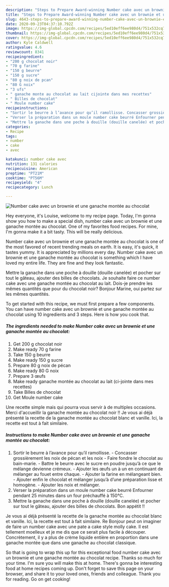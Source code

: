 ```yaml
---
description: "Steps to Prepare Award-winning Number cake avec un brownie et une ganache montée au chocolat"
title: "Steps to Prepare Award-winning Number cake avec un brownie et une ganache montée au chocolat"
slug: 4643-steps-to-prepare-award-winning-number-cake-avec-un-brownie-et-une-ganache-montee-au-chocolat
date: 2020-09-23T04:37:10.792Z
image: https://img-global.cpcdn.com/recipes/5ed10eff6ee980d4/751x532cq70/number-cake-avec-un-brownie-et-une-ganache-montee-au-chocolat-photo-principale-de-la-recette.jpg
thumbnail: https://img-global.cpcdn.com/recipes/5ed10eff6ee980d4/751x532cq70/number-cake-avec-un-brownie-et-une-ganache-montee-au-chocolat-photo-principale-de-la-recette.jpg
cover: https://img-global.cpcdn.com/recipes/5ed10eff6ee980d4/751x532cq70/number-cake-avec-un-brownie-et-une-ganache-montee-au-chocolat-photo-principale-de-la-recette.jpg
author: Kyle Caldwell
ratingvalue: 4.6
reviewcount: 8341
recipeingredient:
- "200 g chocolat noir"
- "70 g farine"
- "150 g beurre"
- "150 g sucre"
- "80 g noix de pcan"
- "80 G noix"
- "3 ufs"
- " ganache monte au chocolat au lait cijointe dans mes recettes"
- " Billes de chocolat"
- " Moule number cake"
recipeinstructions:
- "Sortir le beurre à l’avance pour qu’il ramollisse. Concasser grossièrement les noix de pécan et les noix Faire fondre le chocolat au bain-marie. Battre le beurre avec le sucre en poudre jusqu’à ce que le mélange devienne crémeux. Ajouter les œufs un à un en continuant de mélanger au fouet entre chaque. Ajouter la farine en mélangeant bien. Ajouter enfin le chocolat et mélanger jusqu’à d’une préparation lisse et homogène. Ajouter les noix et mélanger."
- "Verser la préparation dans un moule number cake beurré Enfourner pendant 25 minutes dans un four préchauffé à 150°C."
- "Mettre la ganache dans une poche à douille (douille canelée) et pocher sur tout le gâteau, ajouter des billes de chocolats. Bon appétit !!"
categories:
- Recipe
tags:
- number
- cake
- avec

katakunci: number cake avec 
nutrition: 131 calories
recipecuisine: American
preptime: "PT21M"
cooktime: "PT56M"
recipeyield: "4"
recipecategory: Lunch

---
```



![Number cake avec un brownie et une ganache montée au chocolat](https://img-global.cpcdn.com/recipes/5ed10eff6ee980d4/751x532cq70/number-cake-avec-un-brownie-et-une-ganache-montee-au-chocolat-photo-principale-de-la-recette.jpg)

Hey everyone, it's Louise, welcome to my recipe page. Today, I'm gonna show you how to make a special dish, number cake avec un brownie et une ganache montée au chocolat. One of my favorites food recipes. For mine, I'm gonna make it a bit tasty. This will be really delicious.

Number cake avec un brownie et une ganache montée au chocolat is one of the most favored of recent trending meals on earth. It is easy, it's quick, it tastes yummy. It is appreciated by millions every day. Number cake avec un brownie et une ganache montée au chocolat is something which I have loved my entire life. They are fine and they look fantastic.

Mettre la ganache dans une poche à douille (douille canelée) et pocher sur tout le gâteau, ajouter des billes de chocolats. Je souhaite faire ce number cake avec une ganache montée au chocolat au lait. Dois-je prendre les mêmes quantités que pour du chocolat noir? Bonjour Marine, oui partez sur les mêmes quantités.


To get started with this recipe, we must first prepare a few components. You can have number cake avec un brownie et une ganache montée au chocolat using 10 ingredients and 3 steps. Here is how you cook that.

<!--inarticleads1-->

##### The ingredients needed to make Number cake avec un brownie et une ganache montée au chocolat:

1. Get 200 g chocolat noir
1. Make ready 70 g farine
1. Take 150 g beurre
1. Make ready 150 g sucre
1. Prepare 80 g noix de pécan
1. Make ready 80 G noix
1. Prepare 3 œufs
1. Make ready  ganache montée au chocolat au lait (ci-jointe dans mes recettes)
1. Take  Billes de chocolat
1. Get  Moule number cake


Une recette simple mais qui pourra vous servir à de multiples occasions. Merci d&#39;accueillir la ganache montée au chocolat noir !! Je vous ai déjà présenté la recette de la ganache montée au chocolat blanc et vanille. Ici, la recette est tout à fait similaire. 

<!--inarticleads2-->

##### Instructions to make Number cake avec un brownie et une ganache montée au chocolat:

1. Sortir le beurre à l’avance pour qu’il ramollisse. - Concasser grossièrement les noix de pécan et les noix - Faire fondre le chocolat au bain-marie. - Battre le beurre avec le sucre en poudre jusqu’à ce que le mélange devienne crémeux. - Ajouter les œufs un à un en continuant de mélanger au fouet entre chaque. - Ajouter la farine en mélangeant bien. - Ajouter enfin le chocolat et mélanger jusqu’à d’une préparation lisse et homogène. - Ajouter les noix et mélanger.
1. Verser la préparation dans un moule number cake beurré Enfourner pendant 25 minutes dans un four préchauffé à 150°C.
1. Mettre la ganache dans une poche à douille (douille canelée) et pocher sur tout le gâteau, ajouter des billes de chocolats. Bon appétit !!


Je vous ai déjà présenté la recette de la ganache montée au chocolat blanc et vanille. Ici, la recette est tout à fait similaire. Re Bonjour peut on imaginer de faire un number cake avec une pate a cake style molly cake. Il est tellement moelleux et je me dis que ce serait plus facile à découper. Concrètement, il y a plus de crème liquide entière en proportion dans une ganache montée que dans une ganache au chocolat classique. 

So that is going to wrap this up for this exceptional food number cake avec un brownie et une ganache montée au chocolat recipe. Thanks so much for your time. I'm sure you will make this at home. There's gonna be interesting food at home recipes coming up. Don't forget to save this page on your browser, and share it to your loved ones, friends and colleague. Thank you for reading. Go on get cooking!
